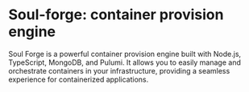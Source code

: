 # Soul-forge: container provision engine

Soul Forge is a powerful container provision engine built with Node.js, TypeScript, MongoDB, and Pulumi. It allows you to easily manage and orchestrate containers in your infrastructure, providing a seamless experience for containerized applications.
